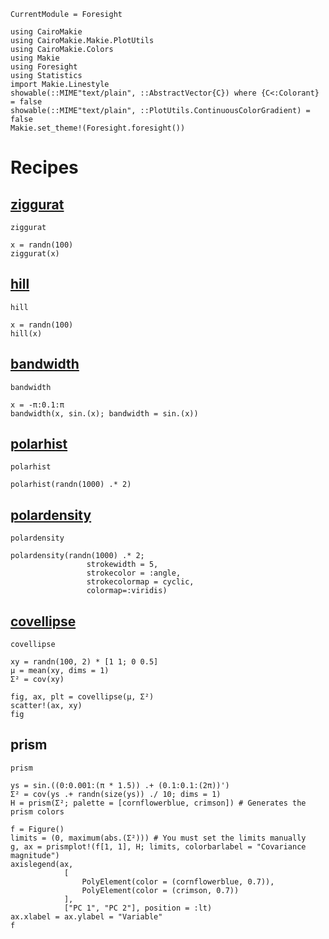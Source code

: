 ```@meta
CurrentModule = Foresight
```

```@setup foresight
using CairoMakie
using CairoMakie.Makie.PlotUtils
using CairoMakie.Colors
using Makie
using Foresight
using Statistics
import Makie.Linestyle
showable(::MIME"text/plain", ::AbstractVector{C}) where {C<:Colorant} = false
showable(::MIME"text/plain", ::PlotUtils.ContinuousColorGradient) = false
Makie.set_theme!(Foresight.foresight())
```


# Recipes

## [ziggurat](@ref)

```@shortdocs; canonical=false
ziggurat
```

```@example foresight
x = randn(100)
ziggurat(x)
```

## [hill](@ref)

```@shortdocs; canonical=false
hill
```

```@example foresight
x = randn(100)
hill(x)
```


## [bandwidth](@ref)

```@shortdocs; canonical=false
bandwidth
```

```@example foresight
x = -π:0.1:π
bandwidth(x, sin.(x); bandwidth = sin.(x))
```

## [polarhist](@ref)

```@shortdocs; canonical=false
polarhist
```

```@example foresight
polarhist(randn(1000) .* 2)
```

## [polardensity](@ref)

```@shortdocs; canonical=false
polardensity
```

```@example foresight
polardensity(randn(1000) .* 2;
                 strokewidth = 5,
                 strokecolor = :angle,
                 strokecolormap = cyclic,
                 colormap=:viridis)
```

## [covellipse](@ref)

```@shortdocs; canonical=false
covellipse
```

```@example foresight
xy = randn(100, 2) * [1 1; 0 0.5]
μ = mean(xy, dims = 1)
Σ² = cov(xy)

fig, ax, plt = covellipse(μ, Σ²)
scatter!(ax, xy)
fig
```

## prism

```@docs; canonical=false
prism
```

```@example foresight
ys = sin.((0:0.001:(π * 1.5)) .+ (0.1:0.1:(2π))')
Σ² = cov(ys .+ randn(size(ys)) ./ 10; dims = 1)
H = prism(Σ²; palette = [cornflowerblue, crimson]) # Generates the prism colors

f = Figure()
limits = (0, maximum(abs.(Σ²))) # You must set the limits manually
g, ax = prismplot!(f[1, 1], H; limits, colorbarlabel = "Covariance magnitude")
axislegend(ax,
            [
                PolyElement(color = (cornflowerblue, 0.7)),
                PolyElement(color = (crimson, 0.7))
            ],
            ["PC 1", "PC 2"], position = :lt)
ax.xlabel = ax.ylabel = "Variable"
f
```
